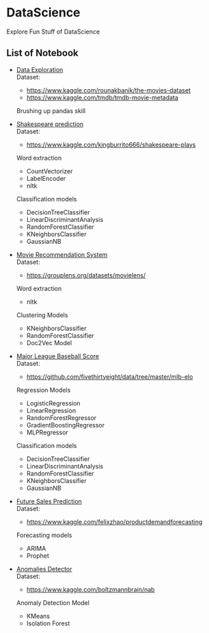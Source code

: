 # DataScience
Explore Fun Stuff of DataScience 

## List of Notebook
- [Data Exploration](notebooks/Jimmy_Wrangler.ipynb)<br>
  Dataset: 
  - https://www.kaggle.com/rounakbanik/the-movies-dataset
  - https://www.kaggle.com/tmdb/tmdb-movie-metadata
  
  Brushing up pandas skill
  
- [Shakespeare prediction](notebooks/ToBeOrNotToBe.ipynb)<br>
  Dataset: 
  - https://www.kaggle.com/kingburrito666/shakespeare-plays
  
  Word extraction
  - CountVectorizer
  - LabelEncoder
  - nltk
  
  Classification models
  - DecisionTreeClassifier
  - LinearDiscriminantAnalysis
  - RandomForestClassifier
  - KNeighborsClassifier
  - GaussianNB

- [Movie Recommendation System](notebooks/WeekendMovieTrip.ipynb)<br>
    Dataset: 
    - https://grouplens.org/datasets/movielens/
     
    Word extraction
    - nltk
  
    Clustering Models
    - KNeighborsClassifier
    - RandomForestClassifier
    - Doc2Vec Model
- [Major League Baseball Score](notebooks/MajorLeagues.ipynb)<br>
    Dataset: 
    - https://github.com/fivethirtyeight/data/tree/master/mlb-elo

    Regression Models
    - LogisticRegression
    - LinearRegression
    - RandomForestRegressor
    - GradientBoostingRegressor
    - MLPRegressor
    
    Classification models
  - DecisionTreeClassifier
  - LinearDiscriminantAnalysis
  - RandomForestClassifier
  - KNeighborsClassifier
  - GaussianNB
- [Future Sales Prediction](notebooks/WorldWideProducts.ipynb)<br>
    Dataset: 
    - https://www.kaggle.com/felixzhao/productdemandforecasting
    
    Forecasting models
    - ARIMA
    - Prophet
- [Anomalies Detector](notebooks/D(St)reamsOfAnomalies.ipynb)<br>
    Dataset:  
    - https://www.kaggle.com/boltzmannbrain/nab
    
    Anomaly Detection Model
    - KMeans
    - Isolation Forest

